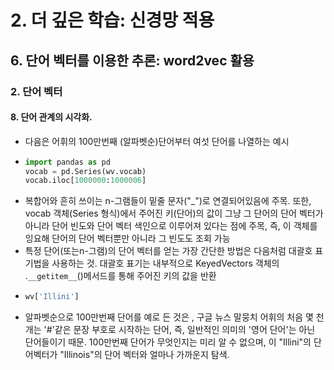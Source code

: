 # 2. 더 깊은 학습: 신경망 적용
## 6. 단어 벡터를 이용한 추론: word2vec 활용
### 2. 단어 벡터
#### 8. 단어 관계의 시각화.
- 다음은 어휘의 100만번째 (알파벳순)단어부터 여섯 단어를 나열하는 예시
- ```python
  import pandas as pd 
  vocab = pd.Series(wv.vocab)
  vocab.iloc[1000000:1000006]
  ```
- 복합어와 흔히 쓰이는 n-그램들이 밑줄 문자("_")로 연결되어있음에 주목. 또한, vocab 객체(Series 형식)에서 주어진 키(단어)의 값이 그냥 그 단어의 단어 벡터가 아니라 단어 빈도와 단어 벡터 색인으로 이루어져 있다는 점에 주목, 즉, 이 객체를 잉요해 단어의 단어 벡터뿐만 아니라 그 빈도도 조회 가능
- 특정 단어(또는n-그램)의 단어 벡터를 얻는 가장 간단한 방법은 다음처럼 대괄호 표기법을 사용하는 것. 대괄호 표기는 내부적으로 KeyedVectors 객체의 .`__getitem__`()메서드를 통해 주어진 키의 값을 반환
- ```python
  wv['Illini']
  ```
- 알파벳순으로 100만번째 단어를 예로 든 것은 , 구글 뉴스 말뭉치 어휘의 처음 몇 천개는 '#'같은 문장 부호로 시작하는 단어, 즉, 일반적인 의미의 '영어 단어'는 아닌 단어들이기 때문. 100만번째 단어가 무엇인지는 미리 알 수 없으며, 이 "Illini"의 단어벡터가 "Illinois"의 단어 벡터와 얼마나 가까운지 탐색.